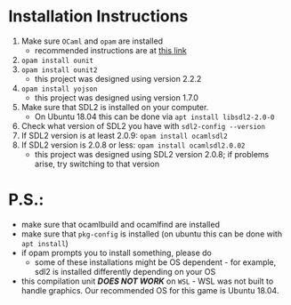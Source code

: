 # Installation Instructions
1. Make sure `OCaml` and `opam` are installed
    - recommended instructions are at [this link](https://www.cs.cornell.edu/courses/cs3110/2020sp/install.html)
2. `opam install ounit`
3. `opam install ounit2`
    - this project was designed using version 2.2.2
4. `opam install yojson`
    - this project was designed using version 1.7.0
5. Make sure that SDL2 is installed on your computer. 
    - On Ubuntu 18.04 this can be done via `apt install libsdl2-2.0-0`
6. Check what version of SDL2 you have with `sdl2-config --version`
7. If SDL2 version is at least 2.0.9: `opam install ocamlsdl2`
8. If SDL2 version is 2.0.8 or less:  `opam install ocamlsdl2.0.02`
    - this project was designed using SDL2 version 2.0.8; if problems arise, try switching to that version

# P.S.:
  - make sure that ocamlbuild and ocamlfind are installed
  - make sure that `pkg-config` is installed (on ubuntu this can be done with `apt install`)
  - if opam prompts you to install something, please do
    - some of these installations might be OS dependent - for example, sdl2
      is installed differently depending on your OS
  - this compilation unit ***DOES NOT WORK*** on `WSL` - WSL was not built to
    handle graphics. Our recommended OS for this game is Ubuntu 18.04.
